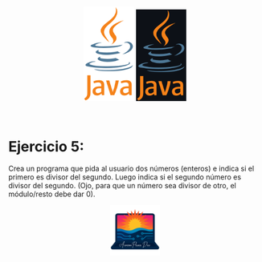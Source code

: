 <p align="center">
  <img src="https://raw.githubusercontent.com/APoves/Java/main/claro.png#gh-light-mode-only" alt="Logo modo claro" width="100">
  <img src="https://raw.githubusercontent.com/APoves/Java/main/oscuro.png#gh-dark-mode-only" alt="Logo modo oscuro" width="100">
</p>
<br>

# Ejercicio 5: 
Crea un programa que pida al usuario dos números (enteros) e indica si el primero es divisor del segundo.
Luego indica si el segundo número es divisor del segundo.
(Ojo, para que un número sea divisor de otro, el módulo/resto debe dar 0).
 <br>

<p align="center">
<img src="https://github.com/APoves/APoves/blob/main/logo.png" alt="Mi Logo" width="100"/>
</p>
